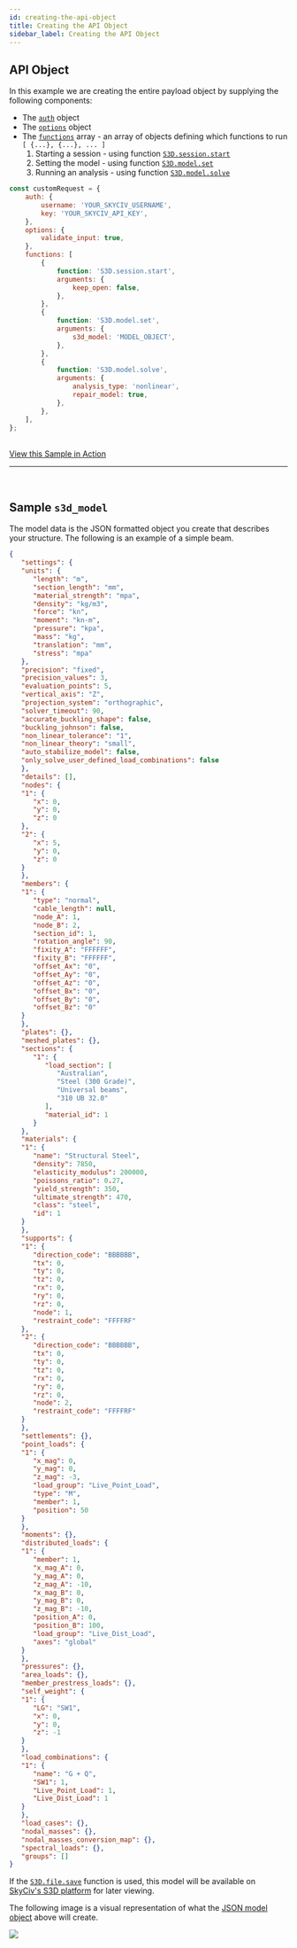 ```yaml
---
id: creating-the-api-object
title: Creating the API Object
sidebar_label: Creating the API Object
---
```


## API Object

In this example we are creating the entire payload object by supplying the following components:
* The [`auth`](the-request-object#auth) object
* The [`options`](the-request-object#options) object
* The [`functions`](the-request-object#functions) array - an array of objects defining which functions to run `[ {...}, {...}, ... ]`
    1. Starting a session - using function [`S3D.session.start`](docs-S3D.session.md#s3dsessionstart)
    2. Setting the model  - using function [`S3D.model.set`](docs-S3D.model.md#s3dmodelset) 
    3. Running an analysis - using function [`S3D.model.solve`](docs-S3D.model.md#s3dmodelsolve) 

```js title="example-request-object.js"
const customRequest = {
	auth: {
		username: 'YOUR_SKYCIV_USERNAME',
		key: 'YOUR_SKYCIV_API_KEY',
	},
	options: {
		validate_input: true,
	},
	functions: [
		{
			function: 'S3D.session.start',
			arguments: {
				keep_open: false,
			},
		},
		{
			function: 'S3D.model.set',
			arguments: {
				s3d_model: 'MODEL_OBJECT',
			},
		},
		{
			function: 'S3D.model.solve',
			arguments: {
				analysis_type: 'nonlinear',
				repair_model: true,
			},
		},
	],
};

```

<br/>
<a href="https://platform.skyciv.com/api/v3?preload_function=S3D.model.solve_repair" target="_blank" class="sample-code-btn">View this Sample in Action</a>
<br/>

---

<br/>

## Sample `s3d_model`

The model data is the JSON formatted object you create that describes your structure. The following is an example of a simple beam.

```json title="s3d_model-example.json"
{
   "settings": {
   "units": {
      "length": "m",
      "section_length": "mm",
      "material_strength": "mpa",
      "density": "kg/m3",
      "force": "kn",
      "moment": "kn-m",
      "pressure": "kpa",
      "mass": "kg",
      "translation": "mm",
      "stress": "mpa"
   },
   "precision": "fixed",
   "precision_values": 3,
   "evaluation_points": 5,
   "vertical_axis": "Z",
   "projection_system": "orthographic",
   "solver_timeout": 90,
   "accurate_buckling_shape": false,
   "buckling_johnson": false,
   "non_linear_tolerance": "1",
   "non_linear_theory": "small",
   "auto_stabilize_model": false,
   "only_solve_user_defined_load_combinations": false
   },
   "details": [],
   "nodes": {
   "1": {
      "x": 0,
      "y": 0,
      "z": 0
   },
   "2": {
      "x": 5,
      "y": 0,
      "z": 0
   }
   },
   "members": {
   "1": {
      "type": "normal",
      "cable_length": null,
      "node_A": 1,
      "node_B": 2,
      "section_id": 1,
      "rotation_angle": 90,
      "fixity_A": "FFFFFF",
      "fixity_B": "FFFFFF",
      "offset_Ax": "0",
      "offset_Ay": "0",
      "offset_Az": "0",
      "offset_Bx": "0",
      "offset_By": "0",
      "offset_Bz": "0"
   }
   },
   "plates": {},
   "meshed_plates": {},
   "sections": {
      "1": {
         "load_section": [
            "Australian",
            "Steel (300 Grade)",
            "Universal beams",
            "310 UB 32.0"
         ],
         "material_id": 1
      }
   },
   "materials": {
   "1": {
      "name": "Structural Steel",
      "density": 7850,
      "elasticity_modulus": 200000,
      "poissons_ratio": 0.27,
      "yield_strength": 350,
      "ultimate_strength": 470,
      "class": "steel",
      "id": 1
   }
   },
   "supports": {
   "1": {
      "direction_code": "BBBBBB",
      "tx": 0,
      "ty": 0,
      "tz": 0,
      "rx": 0,
      "ry": 0,
      "rz": 0,
      "node": 1,
      "restraint_code": "FFFFRF"
   },
   "2": {
      "direction_code": "BBBBBB",
      "tx": 0,
      "ty": 0,
      "tz": 0,
      "rx": 0,
      "ry": 0,
      "rz": 0,
      "node": 2,
      "restraint_code": "FFFFRF"
   }
   },
   "settlements": {},
   "point_loads": {
   "1": {
      "x_mag": 0,
      "y_mag": 0,
      "z_mag": -3,
      "load_group": "Live_Point_Load",
      "type": "M",
      "member": 1,
      "position": 50
   }
   },
   "moments": {},
   "distributed_loads": {
   "1": {
      "member": 1,
      "x_mag_A": 0,
      "y_mag_A": 0,
      "z_mag_A": -10,
      "x_mag_B": 0,
      "y_mag_B": 0,
      "z_mag_B": -10,
      "position_A": 0,
      "position_B": 100,
      "load_group": "Live_Dist_Load",
      "axes": "global"
   }
   },
   "pressures": {},
   "area_loads": {},
   "member_prestress_loads": {},
   "self_weight": {
   "1": {
      "LG": "SW1",
      "x": 0,
      "y": 0,
      "z": -1
   }
   },
   "load_combinations": {
   "1": {
      "name": "G + Q",
      "SW1": 1,
      "Live_Point_Load": 1,
      "Live_Dist_Load": 1
   }
   },
   "load_cases": {},
   "nodal_masses": {},
   "nodal_masses_conversion_map": {},
   "spectral_loads": {},
   "groups": []
}
```

If the [`S3D.file.save`](docs-S3D.file.md#s3dfilesave) function is used, this model will be available on [SkyCiv's S3D platform](https://platform.skyciv.com/structural) for later viewing.

The following image is a visual representation of what the [JSON model object](#samples3dmodel) above will create.

<div style={{ width: '100%', textAlign: 'center' }}>
   <img style={{maxWidth: '800px'}} src="/api/v3/img/images/sample-simple-beam.png"/>
</div>

